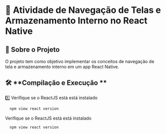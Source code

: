 # 📖 **Atividade de Navegação de Telas e Armazenamento Interno no React Native**

## 📌 **Sobre o Projeto**
O projeto tem como objetivo implementar os conceitos de navegação de tela e armazenamento interno em um app React Native.

## 🛠 **Compilação e Execução **
1️⃣ Verifique se o ReactJS está está instalado
 ```bash
   npm view react version 
  ```

 Verifique se o ReactJS está está instalado
 ```bash
   npm view react version 
  ```

